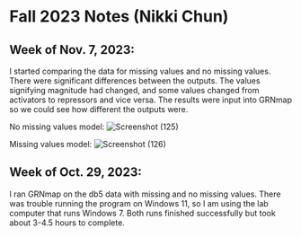 # Fall 2023 Notes (Nikki Chun)
## Week of Nov. 7, 2023: 
I started comparing the data for missing values and no missing values. There were significant differences between the outputs. The values signifying magnitude had changed, and some values changed from activators to repressors and vice versa. The results were input into GRNmap so we could see how different the outputs were.

No missing values model: 
![Screenshot (125)](https://github.com/kdahlquist/DahlquistLab/assets/122498296/b964c39e-91b2-4f52-976f-6e6aa9f0bc21)

Missing values model: 
![Screenshot (126)](https://github.com/kdahlquist/DahlquistLab/assets/122498296/94d0f9d9-fd65-415f-8ddd-3980cec0e4c7)

## Week of Oct. 29, 2023:
I ran GRNmap on the db5 data with missing and no missing values. There was trouble running the program on Windows 11, so I am using the lab computer that runs Windows 7. Both runs finished successfully but took about 3-4.5 hours to complete. 
